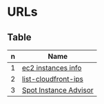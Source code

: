 # URLs

## Table
| n | Name                                                   |
| - | ------------------------------------------------------ |
| 1 | [ec2 instances info](https://www.ec2instances.info/) |
| 2 | [list-cloudfront-ips](https://d7uri8nf7uskq.cloudfront.net/tools/list-cloudfront-ips) | 
| 3 | [Spot Instance Advisor](https://aws.amazon.com/ec2/spot/instance-advisor/) |
